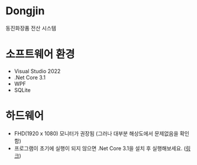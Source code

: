 # Dongjin
동진화장품 전산 시스템

# 소프트웨어 환경
- Visual Studio 2022
- .Net Core 3.1
- WPF
- SQLite

# 하드웨어
- FHD(1920 x 1080) 모니터가 권장됨 (그러나 대부분 해상도에서 문제없음을 확인함)
- 프로그램이 초기에 실행이 되지 않으면 .Net Core 3.1을 설치 후 실행해보세요. ([링크](https://dotnet.microsoft.com/en-us/download/dotnet/3.1))

